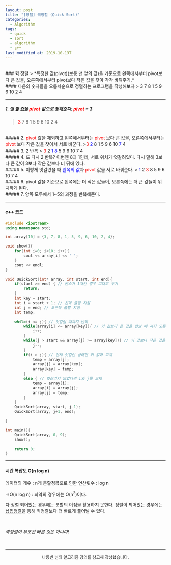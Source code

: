 ```yaml
---
layout: post
title: "[정렬] 퀵정렬 (Quick Sort)"
categories:
  - Algorithm
tags:
  - quick
  - sort
  - algorithm
  - c++
last_modified_at: 2019-10-13T
---
```

<br>
### 퀵 정렬
> *특정한 값(pivot)(보통 맨 앞의 값)을 기준으로 왼쪽에서부터 pivot보다 큰 값을, 오른쪽에서부터 pivot보다 작은 값을 찾아 각각 바꿔주기.*

<br>
#### 다음의 숫자들을 오름차순으로 정렬하는 프로그램을 작성해보자
> 3 7 8 1 5 9 6 10 2 4

---
##### 1. 맨 앞 값을 <span style="color:red">pivot</span> 값으로 정해준다. <span style="color:red">pivot</span> = 3
> <span style="color:red">3</span> 7 8 1 5 9 6 10 2 4

<br>
##### 2. <span style="color:red">pivot</span> 값을 제외하고 왼쪽에서부터는 <span style="color:red">pivot</span> 보다 큰 값을, 오른쪽에서부터는 <span style="color:red">pivot</span> 보다 작은 값을 찾아서 서로 바꾼다.
><span style="color:red">3</span> <span style="color:blue">2</span> 8 1 5 9 6 10 <span style="color:blue">7</span> 4

<br>
##### 3. 2 반복
> <span style="color:red">3</span> 2 <span style="color:blue">1 8</span> 5 9 6 10 7 4

<br>
##### 4. 또 다시 2 반복?
이번엔 8과 1인데, 서로 위치가 엇갈려있다. 다시 말해 3보다 큰 값이 3보다 작은 값보다 더 뒤에 있다.

<br>
##### 5. 이렇게 엇갈렸을 때 <span style="color:blue">왼쪽의 값</span>과 <span style="color:red">pivot</span> 값을 서로 바꿔준다.
> <span style="color:blue">1</span> 2 <span style="color:red">3</span> 8 5 9 6 10 7 4

<br>
##### 6. pivot 값을 기준으로 왼쪽에는 더 작은 값들이, 오른쪽에는 더 큰 값들이 위치하게 된다.

<br>
##### 7. 양쪽 모두에서 1~5의 과정을 반복해준다.

<br>

---
#### c++ 코드
```c++
#include <iostream>
using namespace std;

int array[10] = {3, 7, 8, 1, 5, 9, 6, 10, 2, 4};

void show(){
	for(int i=0; i<10; i++){
		cout << array[i] << ' ';
	}
	cout << endl;
}

void QuickSort(int* array, int start, int end){
	if(start >= end) { // 원소가 1개인 경우 그대로 두기
		return;
	}
	int key = start;
	int i = start + 1; // 왼쪽 출발 지점
	int j = end; // 오른쪽 출발 지점
	int temp;

	while(i <= j){ // 엇갈릴 때까지 반복
		while(array[i] <= array[key]){ // 키 값보다 큰 값을 만날 때 까지 오른쪽으로 이동  
			i++;
		}
		while(j > start && array[j] >= array[key]){ // 키 값보다 작은 값을 만날 때 까지 왼쪽으로 이동
			j--;
		}
		if(i > j){ // 현재 엇갈린 상태면 키 값과 교체
			temp = array[j];
			array[j] = array[key];
			array[key] = temp;
		}
		else { // 엇갈리지 않았다면 i와 j를 교체
			temp = array[i];
			array[i] = array[j];
			array[j] = temp;
		}
	}
	QuickSort(array, start, j-1);
	QuickSort(array, j+1, end);

}

int main(){
	QuickSort(array, 0, 9);
	show();

	return 0;
}
```
---
#### 시간 복잡도 O(n log n)
데이터의 개수 : n개
분할정복으로 인한 연산횟수 : log n

=>O(n log n)
: 최악의 경우에는 O(n<sup>2</sup>)이다.

다 정렬 되어있는 경우에는 분할의 이점을 활용하지 못한다.
정렬이 되어있는 경우에는 [삽입정렬](https://jaden2208.github.io/algorithm/2019/10/11/algorithm-insertion-sort.html)을 통해 퀵정렬보다 더 빠르게 풀어낼 수 있다.

<br>

*퀵정렬이 무조건 빠른 것은 아니다!*

<br>

---

<center><font size="2em"> 나동빈 님의 알고리즘 강의를 참고해 작성했습니다.</font></center>
